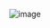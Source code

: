 ![image](https://github.com/devjhl/RLab-back/assets/116549073/01cecee1-d209-480c-bcbf-c000b93f27ec)
